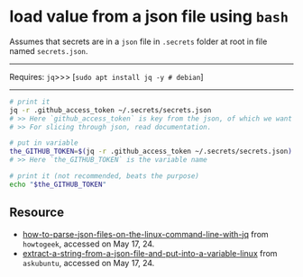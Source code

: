 # load value from a json file using `bash`
Assumes that secrets are in a `json` file in `.secrets` folder at root in file named `secrets.json`.

___
Requires: `jq`>>> [`sudo apt install jq -y # debian`]

___

```bash
# print it
jq -r .github_access_token ~/.secrets/secrets.json 
# >> Here `github_access_token` is key from the json, of which we want to extract value & `~/.secrets/secrets.json` is the file path. 
# >> For slicing through json, read documentation.
```

```sh
# put in variable
the_GITHUB_TOKEN=$(jq -r .github_access_token ~/.secrets/secrets.json)
# >> Here `the_GITHUB_TOKEN` is the variable name
```

```sh
# print it (not recommended, beats the purpose)
echo "$the_GITHUB_TOKEN"
```

## Resource
- [how-to-parse-json-files-on-the-linux-command-line-with-jq](https://www.howtogeek.com/529219/how-to-parse-json-files-on-the-linux-command-line-with-jq/) from `howtogeek`, accessed on May 17, 24.
- [extract-a-string-from-a-json-file-and-put-into-a-variable-linux](https://askubuntu.com/questions/1357926/how-to-extract-a-string-from-a-json-file-and-put-into-a-variable-linux) from `askubuntu`, accessed on May 17, 24.